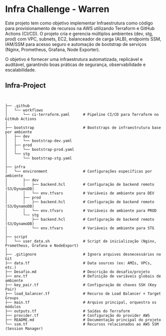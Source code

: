 #  Infra Challenge - Warren

Este projeto tem como objetivo implementar Infraestrutura como código para provisionamento de recursos na AWS utilizando Terraform e GitHub Actions (CI/CD). O projeto cria e gerencia múltiplos ambientes (dev, stg, prod) com VPC, subnets, EC2, balanceador de carga (ALB), endpoints SSM, IAM/SSM para acesso seguro e automação de bootstrap de serviços (Nginx, Prometheus, Grafana, Node Exporter).

O objetivo é fornecer uma infraestrutura automatizada, replicável e auditável, garantindo boas práticas de segurança, observabilidade e escalabilidade.

## Infra-Project

```


├── .github
│   └── workflows
│       └── ci-terraform.yaml      # Pipeline CI/CD para Terraform no GitHub Actions
│
├── bootstrap                      # Bootstraps de infraestrutura base por ambiente
│   ├── dev
│   │   └── bootstrap-dev.yaml
│   ├── prod
│   │   └── bootstrap-prod.yaml
│   └── stg
│       └── bootstrap-stg.yaml
│
├── infra
│   └── environment                # Configurações específicas por ambiente
│       ├── dev
│       │   ├── backend.hcl        # Configuração de backend remoto (S3/DynamoDB)
│       │   └── env.tfvars         # Variáveis de ambiente para DEV
│       ├── prod
│       │   ├── backend.hcl        # Configuração de backend remoto (S3/DynamoDB)
│       │   └── env.tfvars         # Variáveis de ambiente para PROD
│       └── stg
│           ├── backend.hcl        # Configuração de backend remoto (S3/DynamoDB)
│           └── env.tfvars         # Variáveis de ambiente para STG
│
├── script
│   └── user_data.sh               # Script de inicialização (Nginx, Prometheus, Grafana e NodeExport)
│
├── .gitignore                     # Ignora arquivos desnecessários no Git
├── data.tf                        # Data sources (ex: AMIs, VPCs, etc.)
├── Desafio.md                     # Descrição do desafio/projeto
├── env.tf                         # Definição de variáveis globais de ambiente
├── key_pair.tf                    # Configuração de chaves SSH (Key Pair)
├── load_balancer.tf               # Recurso de Load Balancer + Target Groups
├── main.tf                        # Arquivo principal, orquestra os módulos
├── outputs.tf                     # Saídas do Terraform
├── provider.tf                    # Configuração do provider AWS
├── README.md                      # Documentação principal do projeto
└── ssm.tf                         # Recursos relacionados ao AWS SSM (Session Manager)
```
